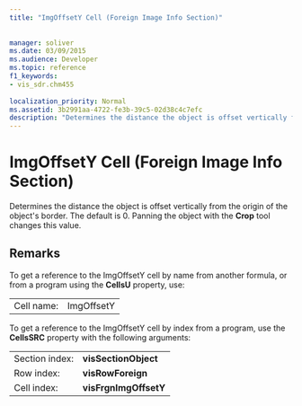 ```yaml
---
title: "ImgOffsetY Cell (Foreign Image Info Section)"
 
 
manager: soliver
ms.date: 03/09/2015
ms.audience: Developer
ms.topic: reference
f1_keywords:
- vis_sdr.chm455
 
localization_priority: Normal
ms.assetid: 3b2991aa-4722-fe3b-39c5-02d38c4c7efc
description: "Determines the distance the object is offset vertically from the origin of the object's border. The default is 0. Panning the object with the Crop tool changes this value."
---
```


# ImgOffsetY Cell (Foreign Image Info Section)

Determines the distance the object is offset vertically from the origin of the object's border. The default is 0. Panning the object with the **Crop** tool changes this value. 
  
## Remarks

To get a reference to the ImgOffsetY cell by name from another formula, or from a program using the **CellsU** property, use: 
  
|||
|:-----|:-----|
| Cell name:  <br/> | ImgOffsetY  <br/> |
   
To get a reference to the ImgOffsetY cell by index from a program, use the **CellsSRC** property with the following arguments: 
  
|||
|:-----|:-----|
| Section index:  <br/> |**visSectionObject** <br/> |
| Row index:  <br/> |**visRowForeign** <br/> |
| Cell index:  <br/> |**visFrgnImgOffsetY** <br/> |
   

